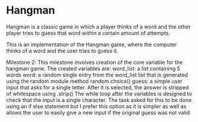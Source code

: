 # Hangman
Hangman is a classic game in which a player thinks of a word and the other player tries to guess that word within a certain amount of attempts.

This is an implementation of the Hangman game, where the computer thinks of a word and the user tries to guess it. 

Milestone 2:
This milestone involves creation of the core variable for the hangman game. The created variables are:
word_list: a list containing 5 words
word: a random single entry from the word_list list that is generated using the random module method random.choice()
guess: a simple user input that asks for a single letter. After it is selected, the answer is stripped of whitespace using .strip()
The while loop after the variables is designed to check that the input is a single character. The task asked for this to be done using an if else statement but I prefer this option as it is simpler as well as allows the user to easily give a new input if the original guess was not valid
